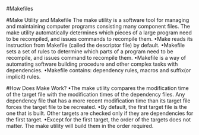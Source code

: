 #Makefiles

#Make Utility and Makefile
The make utility is a software tool for managing and maintaining computer programs consisting many component files. The make utility automatically determines which pieces of a large program need to be recompiled, and issues commands to recompile them.  •Make reads its instruction from Makefile (called the descriptor file) by default.  •Makefile sets a set of rules to determine which parts of a program need to be recompile, and issues command to recompile them.  •Makefile is a way of automating software building procedure and other complex tasks with dependencies.  •Makefile contains: dependency rules, macros and suffix(or implicit) rules.   

#How Does Make Work? 
•The make utility compares the modification time of the target file with the modification times of the dependency files. Any dependency file that has a more recent modification time than its target file forces the  target file to be recreated.  •By default, the first target file is the one that is built. Other targets are checked only if they are dependencies for the first target.  •Except for the first target, the order of the targets does not matter. The make utility will build them in the order required.  
